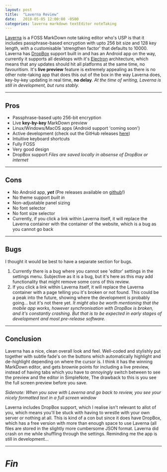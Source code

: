 ```yaml
---
layout: post
title:  "Laverna Review"
date:   2018-05-05 12:00:00 -0500
categories: laverna markdown textEditor noteTaking
---
```

[Laverna](www.laverna.com) is a FOSS MarkDown note taking editor who's USP is that it includes passphrase-based encryption with upto 256 bit size and 128 key length, with a customisable 'strengthen factor' that defaults to 10000.
Laverna has [DropBox](www.dropbox.com) support built in and has an Android app on the way, currently it supports all desktops with it's [Electron](www.electron.com) architecture, which means that any updates should hit all platforms at the same time, no favouritism.
It's **live preview** feature is extremely appealing as there is no other note-taking app that does this out of the box in the way Laverna does, key-by-key updating in real time, **no delay**.
*At the time of writing, Laverna is still in development, but runs stably.*

---
## Pros
- Passphrase-based upto 256-bit encryption
- Live **key-by-key** MarkDown preview
- Linux/Windows/MacOS apps (Android support 'coming soon')
- Active development (check out the GitHub releases [here](https://github.com/Laverna/laverna-desktop))
- Intuitive keyboard shortcuts
- Fully FOSS
- Very good design
- DropBox support *Files are saved locally in absense of DropBox or internet*

---
## Cons
- No Android app, ***yet*** (Pre releases available on [github](https://github.com/Laverna/laverna-desktop)!)
- No theme support *built in*
- Non-adjustable panel sizing
- No font selector
- No font size selector
- Currently, if you click a link within Laverna itself, it will replace the Laverna container with the container of the website, which is a bug as you cannot go back

---
## Bugs
I thought it would be best to have a separate section for bugs.
1. Currently there is a bug where you cannot see 'editor' settings in the settings menu. Subjective as it is a bug, but it's here as this may add functionality that might remove some cons of this review.
2. If you click a link within Laverna itself, it will replace the Laverna container with a page telling you it's broken or not found. This could be a peak into the future, showing where the development is probably going... but it's not there yet.
*It might also be worth mentioning that the mobile app works, however synchronisation with DropBox is broken, and it's constantly crashing. But that is to be expected in early stages of development and most pre-release software.*

---
## Conclusion
Laverna has a nice, clean overall look and feel. Well-coded and stylishly put together with subtle fade's on the buttons which automatically highlight and de-highlight depending on where the cursor is.
I think it has the winning MarkDown editor, and gets brownie points for including a live preview, instead of having tabs which you have to *annoyingly* switch between to see the preview and the editor in SimpleNote, The drawback to this is you see the full screen preview before you save.

*Sidenote: When you save with Laverna and go back to review, you see your nicely formatted text in a full screen window*

Laverna includes DropBox support, which I realise isn't relevant to allot of you, which means you'll be stuck with having to wrestle with your own server or nothing at all. This is kind of a con but since it does have DropBox, which has a free version with more than enough space to use Laverna (all files are stored in the slightly more cumbersome JSON format.
Laverna did crash on me while shuffling through the settings. Reminding me the app is still in development...

___
# *Fin*
